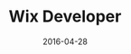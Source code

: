 ---
layout: site
title: "Wix Developer"
date: 2016-04-28
categories: [developer-tools]
version: 1.3.16
major: 1
minor: 3
patch: 16
slug: wix-developer
link: https://dev.wix.com/
permalink: /sites/:slug
---